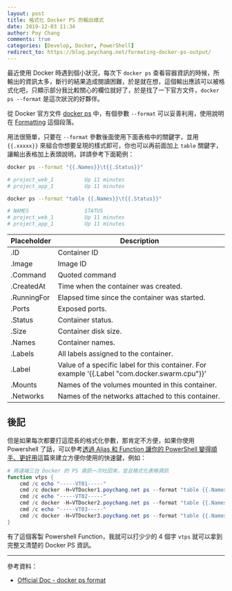 ```yaml
---
layout: post
title: 格式化 Docker PS 的輸出樣式
date: 2019-12-03 11:34
author: Poy Chang
comments: true
categories: [Develop, Docker, PowerShell]
redirect_to: https://blog.poychang.net/formating-docker-ps-output/
---
```


最近使用 Docker 時遇到個小狀況，每次下 `docker ps` 查看容器資訊的時候，所輸出的資訊太多，斷行的結果造成閱讀困難，於是就在想，這個輸出應該可以被格式化吧，只顯示部分我比較關心的欄位就好了，於是找了一下官方文件，`docker ps --format` 是這次狀況的好夥伴。

從 Docker 官方文件 [docker ps](https://docs.docker.com/engine/reference/commandline/ps/) 中，有個參數 `--format` 可以妥善利用，使用說明在 [Formatting](https://docs.docker.com/engine/reference/commandline/ps/#formatting) 這個段落。

用法很簡單，只要在 `--format` 參數後面使用下面表格中的關鍵字，並用 `{{.xxxxx}}` 來組合你想要呈現的樣式即可，你也可以再前面加上 `table` 關鍵字，讓輸出表格加上表頭說明，詳請參考下面範例：

```bash
docker ps --format "{{.Names}}\t{{.Status}}"

# project_web_1          Up 11 minutes
# project_app_1          Up 11 minutes
```

```bash
docker ps --format "table {{.Names}}\t{{.Status}}"

# NAMES                  STATUS
# project_web_1          Up 11 minutes
# project_app_1          Up 11 minutes
```

| Placeholder | Description |
| ----------- | ----------- |
| .ID         | Container ID |
| .Image      | Image ID |
| .Command    | Quoted command |
| .CreatedAt  | Time when the container was created. |
| .RunningFor | Elapsed time since the container was started. |
| .Ports      | Exposed ports. |
| .Status     | Container status. |
| .Size       | Container disk size. |
| .Names      | Container names. |
| .Labels     | All labels assigned to the container. |
| .Label      | Value of a specific label for this container. For example '{{.Label "com.docker.swarm.cpu"}}' |
| .Mounts     | Names of the volumes mounted in this container. |
| .Networks   | Names of the networks attached to this container. |

## 後記

但是如果每次都要打這麼長的格式化參數，那肯定不方便，如果你使用 Powershell 了話，可以參考[透過 Alias 和 Function 讓你的 PowerShell 變得順手、更好用](https://poychang.github.io/make-your-powershell-handy/)這篇來建立方便你使用的快速鍵，例如：

```ps1
# 將遠端三台 Docker 的 PS 資訊一次吐回來，並且格式化表格資訊
function vtps {
    cmd /c echo "-----VT01-----"
    cmd /c docker -H=VTDocker1.poychang.net ps --format "table {{.Names}}\t{{.Status}}"
    cmd /c echo "-----VT02-----"
    cmd /c docker -H=VTDocker2.poychang.net ps --format "table {{.Names}}\t{{.Status}}"
    cmd /c echo "-----VT03-----"
    cmd /c docker -H=VTDocker3.poychang.net ps --format "table {{.Names}}\t{{.Status}}"
}
```

有了這個客製 Powershell Function，我就可以打少少的 4 個字 `vtps` 就可以拿到完整又清楚的 Docker PS 資訊。

----------

參考資料：

* [Official Doc - docker ps format](https://docs.docker.com/engine/reference/commandline/ps/)

